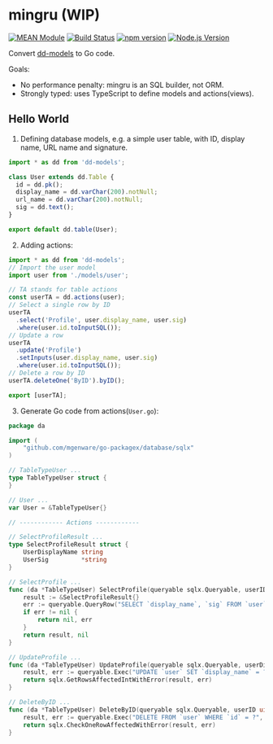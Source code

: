 # mingru (WIP)

[![MEAN Module](https://img.shields.io/badge/MEAN%20Module-TypeScript-blue.svg?style=flat-square)](https://github.com/mgenware/MEAN-Module)
[![Build Status](https://img.shields.io/travis/mgenware/mingru.svg?style=flat-square&label=Build+Status)](https://travis-ci.org/mgenware/mingru)
[![npm version](https://img.shields.io/npm/v/mingru.svg?style=flat-square)](https://npmjs.com/package/mingru)
[![Node.js Version](http://img.shields.io/node/v/mingru.svg?style=flat-square)](https://nodejs.org/en/)

Convert [dd-models](https://github.com/mgenware/dd-models) to Go code.

Goals:
* No performance penalty: mingru is an SQL builder, not ORM.
* Strongly typed: uses TypeScript to define models and actions(views).

## Hello World
1. Defining database models, e.g. a simple user table, with ID, display name, URL name and signature.
```ts
import * as dd from 'dd-models';

class User extends dd.Table {
  id = dd.pk();
  display_name = dd.varChar(200).notNull;
  url_name = dd.varChar(200).notNull;
  sig = dd.text();
}

export default dd.table(User);
```

2. Adding actions:
```ts
import * as dd from 'dd-models';
// Import the user model
import user from './models/user';

// TA stands for table actions
const userTA = dd.actions(user);
// Select a single row by ID
userTA
  .select('Profile', user.display_name, user.sig)
  .where(user.id.toInputSQL());
// Update a row
userTA
  .update('Profile')
  .setInputs(user.display_name, user.sig)
  .where(user.id.toInputSQL());
// Delete a row by ID
userTA.deleteOne('ByID').byID();

export [userTA];
```

3. Generate Go code from actions(`User.go`):
```go
package da

import (
	"github.com/mgenware/go-packagex/database/sqlx"
)

// TableTypeUser ...
type TableTypeUser struct {
}

// User ...
var User = &TableTypeUser{}

// ------------ Actions ------------

// SelectProfileResult ...
type SelectProfileResult struct {
	UserDisplayName string
	UserSig         *string
}

// SelectProfile ...
func (da *TableTypeUser) SelectProfile(queryable sqlx.Queryable, userID uint64) (*SelectProfileResult, error) {
	result := &SelectProfileResult{}
	err := queryable.QueryRow("SELECT `display_name`, `sig` FROM `user` WHERE ?", userID).Scan(&result.UserDisplayName, &result.UserSig)
	if err != nil {
		return nil, err
	}
	return result, nil
}

// UpdateProfile ...
func (da *TableTypeUser) UpdateProfile(queryable sqlx.Queryable, userDisplayName string, userSig *string) (int, error) {
	result, err := queryable.Exec("UPDATE `user` SET `display_name` = ?, `sig` = ? WHERE ?", userDisplayName, userSig)
	return sqlx.GetRowsAffectedIntWithError(result, err)
}

// DeleteByID ...
func (da *TableTypeUser) DeleteByID(queryable sqlx.Queryable, userID uint64) error {
	result, err := queryable.Exec("DELETE FROM `user` WHERE `id` = ?", userID)
	return sqlx.CheckOneRowAffectedWithError(result, err)
}
```
